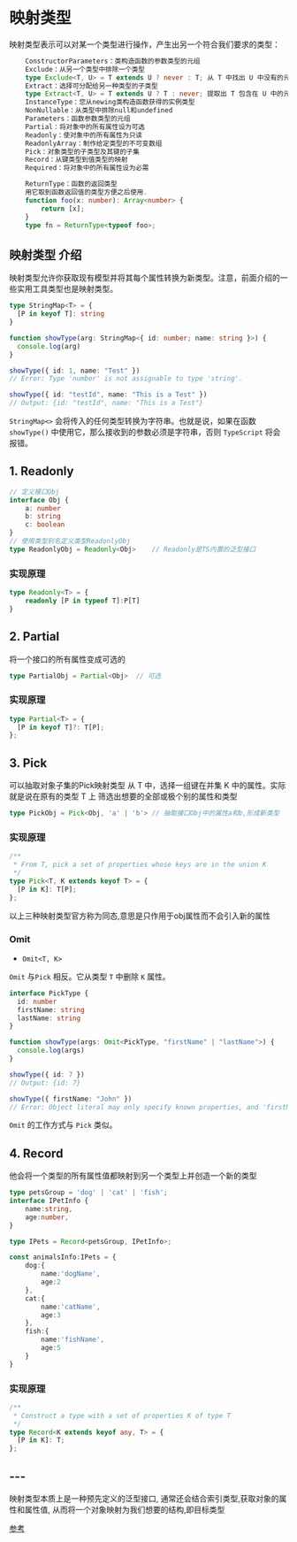 # 映射类型
映射类型表示可以对某一个类型进行操作，产生出另一个符合我们要求的类型：
```ts
    ConstructorParameters：类构造函数的参数类型的元组
    Exclude：从另一个类型中排除一个类型
    type Exclude<T, U> = T extends U ? never : T; 从 T 中找出 U 中没有的元素
    Extract：选择可分配给另一种类型的子类型 
    type Extract<T, U> = T extends U ? T : never; 提取出 T 包含在 U 中的元素
    InstanceType：您从newing类构造函数获得的实例类型
    NonNullable：从类型中排除null和undefined
    Parameters：函数参数类型的元组
    Partial：将对象中的所有属性设为可选
    Readonly：使对象中的所有属性为只读
    ReadonlyArray：制作给定类型的不可变数组
    Pick：对象类型的子类型及其键的子集
    Record：从键类型到值类型的映射
    Required：将对象中的所有属性设为必需

    ReturnType：函数的返回类型
    用它取到函数返回值的类型方便之后使用.
    function foo(x: number): Array<number> {
        return [x];
    }
    type fn = ReturnType<typeof foo>;
```
## 映射类型 介绍
映射类型允许你获取现有模型并将其每个属性转换为新类型。注意，前面介绍的一些实用工具类型也是映射类型。
```ts
type StringMap<T> = {
  [P in keyof T]: string
}

function showType(arg: StringMap<{ id: number; name: string }>) {
  console.log(arg)
}

showType({ id: 1, name: "Test" })
// Error: Type 'number' is not assignable to type 'string'.

showType({ id: "testId", name: "This is a Test" })
// Output: {id: "testId", name: "This is a Test"}
```

`StringMap<>` 会将传入的任何类型转换为字符串。也就是说，如果在函数 `showType()` 中使用它，那么接收到的参数必须是字符串，否则 `TypeScript` 将会报错。

## 1. Readonly
```ts
// 定义接口Obj
interface Obj {
    a: number
    b: string
    c: boolean
}
// 使用类型别名定义类型ReadonlyObj
type ReadonlyObj = Readonly<Obj>    // Readonly是TS内置的泛型接口
```
### 实现原理
```ts
type Readonly<T> = {
    readonly [P in typeof T]:P[T]
}
```

## 2. Partial
将一个接口的所有属性变成可选的
```ts
type PartialObj = Partial<Obj>  // 可选
```
### 实现原理
```ts
type Partial<T> = {
  [P in keyof T]?: T[P];
};
```



## 3. Pick
可以抽取对象子集的Pick映射类型
从 T 中，选择一组键在并集 K 中的属性。实际就是说在原有的类型 T 上 筛选出想要的全部或极个别的属性和类型

```ts
type PickObj = Pick<Obj, 'a' | 'b'> // 抽取接口Obj中的属性a和b,形成新类型
```

### 实现原理
```ts
/**
 * From T, pick a set of properties whose keys are in the union K
 */
type Pick<T, K extends keyof T> = {
  [P in K]: T[P];
};
```
以上三种映射类型官方称为同态,意思是只作用于obj属性而不会引入新的属性

### Omit
+ `Omit<T, K>`

`Omit` 与`Pick` 相反。它从类型 `T` 中删除 `K` 属性。
```ts
interface PickType {
  id: number
  firstName: string
  lastName: string
}

function showType(args: Omit<PickType, "firstName" | "lastName">) {
  console.log(args)
}

showType({ id: 7 })
// Output: {id: 7}

showType({ firstName: "John" })
// Error: Object literal may only specify known properties, and 'firstName' does not exist in type 'Pick<PickType, "id">'
```
`Omit` 的工作方式与 `Pick` 类似。

## 4. Record 
他会将一个类型的所有属性值都映射到另一个类型上并创造一个新的类型

```ts
type petsGroup = 'dog' | 'cat' | 'fish';
interface IPetInfo {
    name:string,
    age:number,
}

type IPets = Record<petsGroup, IPetInfo>;

const animalsInfo:IPets = {
    dog:{
        name:'dogName',
        age:2
    },
    cat:{
        name:'catName',
        age:3
    },
    fish:{
        name:'fishName',
        age:5
    }
}
```
### 实现原理
```ts
/**
 * Construct a type with a set of properties K of type T
 */
type Record<K extends keyof any, T> = {
  [P in K]: T;
};
```

## ---
映射类型本质上是一种预先定义的泛型接口,
通常还会结合索引类型,获取对象的属性和属性值,
从而将一个对象映射为我们想要的结构,即目标类型


[参考](https://mp.weixin.qq.com/s/LJCgUBtxSVJq8WGVNOn9iQ)